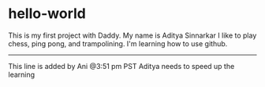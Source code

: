 # hello-world
This is my first project with Daddy.
My name is Aditya Sinnarkar I like to play chess, ping pong, and trampolining.
I'm learning how to use github.
*******************************
This line is added by Ani @3:51 pm PST
Aditya needs to speed up the learning
